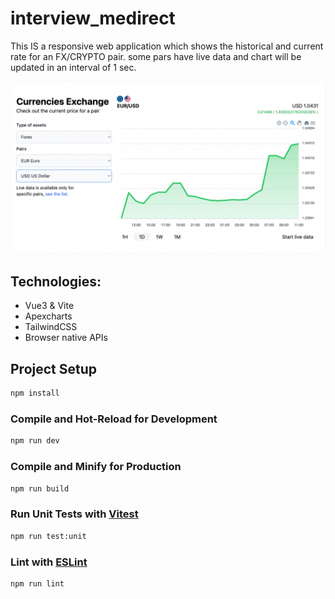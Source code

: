 # interview_medirect

This IS a responsive web application which shows the historical and current rate for an FX/CRYPTO pair. some pars have live data and chart will be updated in an interval of 1 sec.

<p align="center">
<img src="https://github.com/navidshad/interview_medirect/blob/main/screenshot.jpg"/>
</p>

## Technologies:
- Vue3 & Vite
- Apexcharts
- TailwindCSS
- Browser native APIs

## Project Setup

```sh
npm install
```

### Compile and Hot-Reload for Development

```sh
npm run dev
```

### Compile and Minify for Production

```sh
npm run build
```

### Run Unit Tests with [Vitest](https://vitest.dev/)

```sh
npm run test:unit
```

### Lint with [ESLint](https://eslint.org/)

```sh
npm run lint
```
